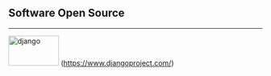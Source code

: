 ## Software Open Source 
---
<image src="https://static.djangoproject.com/img/logos/django-logo-positive.png" alt="django" width='100' height='60'> (https://www.djangoproject.com/)